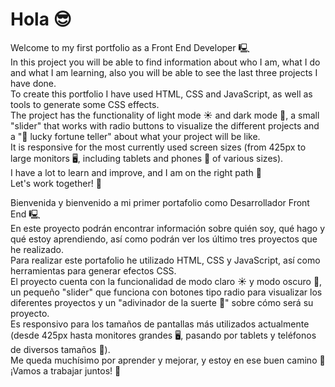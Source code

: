 # Hola :sunglasses:

Welcome to my first portfolio as a Front End Developer 🖳\
In this project you will be able to find information about who I am, what I do and what I am learning, also you will be able to see the last three projects I have done.\
To create this portfolio I have used HTML, CSS and JavaScript, as well as tools to generate some CSS effects.\
The project has the functionality of light mode :sunny: and dark mode :first_quarter_moon_with_face:, a small "slider" that works with radio buttons to visualize the different projects and a ":crystal_ball: lucky fortune teller" about what your project will be like.\
It is responsive for the most currently used screen sizes (from 425px to large monitors 🖥️, including tablets and phones :iphone: of various sizes).\
I have a lot to learn and improve, and I am on the right path :dart:\
Let's work together! :tada:

Bienvenida y bienvenido a  mi primer portafolio como Desarrollador Front End 🖳\
En este proyecto podrán encontrar información sobre quién soy, qué hago y qué estoy aprendiendo, así como podrán ver los último tres proyectos que he realizado.\
Para realizar este portafolio he utilizado HTML, CSS y JavaScript, así como herramientas para generar efectos CSS.\
El proyecto cuenta con la funcionalidad de modo claro :sunny: y modo oscuro :first_quarter_moon_with_face:, un pequeño "slider" que funciona con botones tipo radio para visualizar los diferentes proyectos y un "adivinador de la suerte :crystal_ball:" sobre cómo será su proyecto.\
Es responsivo para los tamaños de pantallas más utilizados actualmente (desde 425px hasta monitores grandes 🖥️, pasando por tablets y teléfonos de diversos tamaños :iphone:).\
Me queda muchísimo por aprender y mejorar, y estoy en ese buen camino :dart:\
¡Vamos a trabajar juntos! :tada:
